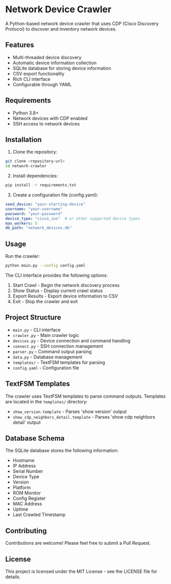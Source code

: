 # Network Device Crawler

A Python-based network device crawler that uses CDP (Cisco Discovery Protocol) to discover and inventory network devices.

## Features

- Multi-threaded device discovery
- Automatic device information collection
- SQLite database for storing device information
- CSV export functionality
- Rich CLI interface
- Configurable through YAML

## Requirements

- Python 3.8+
- Network devices with CDP enabled
- SSH access to network devices

## Installation

1. Clone the repository:
```bash
git clone <repository-url>
cd network-crawler
```

2. Install dependencies:
```bash
pip install -r requirements.txt
```

3. Create a configuration file (config.yaml):
```yaml
seed_device: "your-starting-device"
username: "your-username"
password: "your-password"
device_type: "cisco_ios"  # or other supported device types
max_workers: 5
db_path: "network_devices.db"
```

## Usage

Run the crawler:
```bash
python main.py --config config.yaml
```

The CLI interface provides the following options:
1. Start Crawl - Begin the network discovery process
2. Show Status - Display current crawl status
3. Export Results - Export device information to CSV
4. Exit - Stop the crawler and exit

## Project Structure

- `main.py` - CLI interface
- `crawler.py` - Main crawler logic
- `devices.py` - Device connection and command handling
- `connect.py` - SSH connection management
- `parser.py` - Command output parsing
- `data.py` - Database management
- `templates/` - TextFSM templates for parsing
- `config.yaml` - Configuration file

## TextFSM Templates

The crawler uses TextFSM templates to parse command outputs. Templates are located in the `templates/` directory:
- `show_version.template` - Parses 'show version' output
- `show_cdp_neighbors_detail.template` - Parses 'show cdp neighbors detail' output

## Database Schema

The SQLite database stores the following information:
- Hostname
- IP Address
- Serial Number
- Device Type
- Version
- Platform
- ROM Monitor
- Config Register
- MAC Address
- Uptime
- Last Crawled Timestamp

## Contributing

Contributions are welcome! Please feel free to submit a Pull Request.

## License

This project is licensed under the MIT License - see the LICENSE file for details. 